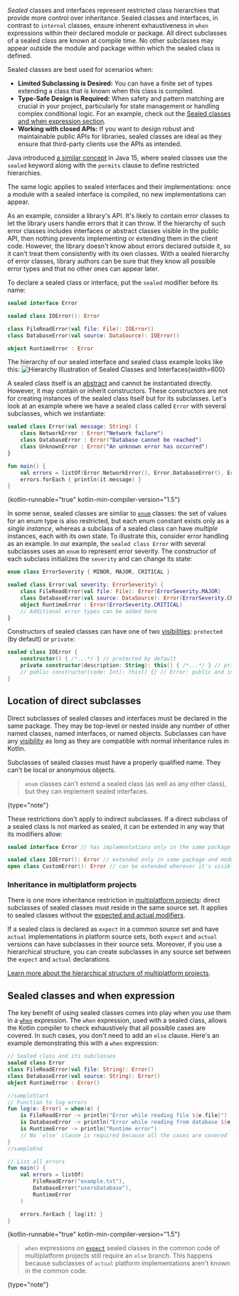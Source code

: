 [//]: # (title: Sealed classes and interfaces)

_Sealed_ classes and interfaces represent restricted class hierarchies that provide more control over inheritance.
Sealed classes and interfaces, in contrast to `internal` classes, ensure inherent exhaustiveness in `when` expressions within their declared module or package.
All direct subclasses of a sealed class are known at compile time. No other subclasses may appear outside
the module and package within which the sealed class is defined. 

Sealed classes are best used for scenarios when:

* **Limited Subclassing is Desired:** You can have a finite set of types extending a class that is known when this class is compiled.
* **Type-Safe Design is Required:** When safety and pattern matching are crucial in your project, particularly for state management or handling complex conditional logic. For an example, check out the [Sealed classes and when expression section](#sealed-classes-and-when-expression).
* **Working with closed APIs:** If you want to design robust and maintainable public APIs for libraries, sealed classes are ideal as they ensure that third-party clients use the APIs as intended.

Java introduced [a similar concept](https://docs.oracle.com/en/java/javase/15/language/sealed-classes-and-interfaces.html#GUID-0C709461-CC33-419A-82BF-61461336E65F) in Java 15, where sealed classes use the `sealed` keyword along with the `permits` clause to define restricted hierarchies.

The same logic applies to sealed interfaces and their implementations: once a module with a sealed interface is compiled,
no new implementations can appear.

As an example, consider a library's API. It's likely to contain error classes to let the library users handle errors 
that it can throw. If the hierarchy of such error classes includes interfaces or abstract classes visible in the public API,
then nothing prevents implementing or extending them in the client code. However, the library doesn't know about errors
declared outside it, so it can't treat them consistently with its own classes. With a sealed hierarchy of error classes,
library authors can be sure that they know all possible error types and that no other ones can appear later.

To declare a sealed class or interface, put the `sealed` modifier before its name:

```kotlin
sealed interface Error

sealed class IOError(): Error

class FileReadError(val file: File): IOError()
class DatabaseError(val source: DataSource): IOError()

object RuntimeError : Error
```

The hierarchy of our sealed interface and sealed class example looks like this:
![Hierarchy Illustration of Sealed Classes and Interfaces](sealedClasses_interfaces.png){width=600}

A sealed class itself is an [abstract](classes.md#abstract-classes) and cannot be instantiated directly. 
However, it may contain or inherit constructors. These constructors are not for creating instances of the sealed class itself but for its subclasses.
Let's look at an example where we have a sealed class called `Error` with several subclasses, which we instantiate:

```kotlin
sealed class Error(val message: String) {
    class NetworkError : Error("Network failure")
    class DatabaseError : Error("Database cannot be reached")
    class UnknownError : Error("An unknown error has occurred")
}

fun main() {
    val errors = listOf(Error.NetworkError(), Error.DatabaseError(), Error.UnknownError())
    errors.forEach { println(it.message) }
}
```
{kotlin-runnable="true" kotlin-min-compiler-version="1.5"}

In some sense, sealed classes are similar to [`enum`](enum-classes.md) classes: the set of values
for an enum type is also restricted, but each enum constant exists only as a _single instance_, whereas a subclass
of a sealed class can have _multiple_ instances, each with its own state. 
To illustrate this, consider error handling as an example. In our example, the `sealed class Error` with several subclasses uses an `enum` to represent error severity. The constructor of each subclass initializes the `severity` and can change its state:

```kotlin
enum class ErrorSeverity { MINOR, MAJOR, CRITICAL }

sealed class Error(val severity: ErrorSeverity) {
    class FileReadError(val file: File): Error(ErrorSeverity.MAJOR)
    class DatabaseError(val source: DataSource): Error(ErrorSeverity.CRITICAL)
    object RuntimeError : Error(ErrorSeverity.CRITICAL)
    // Additional error types can be added here
}
```

Constructors of sealed classes can have one of two [visibilities](visibility-modifiers.md): `protected` (by default) or
`private`:

```kotlin
sealed class IOError {
    constructor() { /*...*/ } // protected by default
    private constructor(description: String): this() { /*...*/ } // private is OK
    // public constructor(code: Int): this() {} // Error: public and internal are not allowed
}
```

## Location of direct subclasses

Direct subclasses of sealed classes and interfaces must be declared in the same package. They may be top-level or nested
inside any number of other named classes, named interfaces, or named objects. Subclasses can have any [visibility](visibility-modifiers.md)
as long as they are compatible with normal inheritance rules in Kotlin.

Subclasses of sealed classes must have a properly qualified name. They can't be local or anonymous objects.

> `enum` classes can't extend a sealed class (as well as any other class), but they can implement sealed interfaces.
>
{type="note"}

These restrictions don't apply to indirect subclasses. If a direct subclass of a sealed class is not marked as sealed,
it can be extended in any way that its modifiers allow:

```kotlin
sealed interface Error // has implementations only in the same package and module

sealed class IOError(): Error // extended only in same package and module
open class CustomError(): Error // can be extended wherever it's visible
```

### Inheritance in multiplatform projects

There is one more inheritance restriction in [multiplatform projects](multiplatform-get-started.md): direct subclasses of sealed classes must
reside in the same source set. It applies to sealed classes without the [expected and actual modifiers](multiplatform-expect-actual.md).

If a sealed class is declared as `expect` in a common source set and have `actual` implementations in platform source sets,
both `expect` and `actual` versions can have subclasses in their source sets. Moreover, if you use a hierarchical structure,
you can create subclasses in any source set between the `expect` and `actual` declarations. 

[Learn more about the hierarchical structure of multiplatform projects](multiplatform-hierarchy.md). 

## Sealed classes and when expression

The key benefit of using sealed classes comes into play when you use them in a [`when`](control-flow.md#when-expression)
expression.
The `when` expression, used with a sealed class, allows the Kotlin compiler to check exhaustively that all possible cases are covered. In such cases, you don't need to add an `else` clause. 
Here's an example demonstrating this with a `when` expression:

```kotlin
// Sealed class and its subclasses
sealed class Error
class FileReadError(val file: String): Error()
class DatabaseError(val source: String): Error()
object RuntimeError : Error()

//sampleStart
// Function to log errors
fun log(e: Error) = when(e) {
    is FileReadError -> println("Error while reading file ${e.file}")
    is DatabaseError -> println("Error while reading from database ${e.source}")
    is RuntimeError -> println("Runtime error")
    // No `else` clause is required because all the cases are covered
}
//sampleEnd

// List all errors
fun main() {
    val errors = listOf(
        FileReadError("example.txt"),
        DatabaseError("usersDatabase"),
        RuntimeError
    )

    errors.forEach { log(it) }
}
```
{kotlin-runnable="true" kotlin-min-compiler-version="1.5"}

> `when` expressions on [`expect`](multiplatform-expect-actual.md) sealed classes in the common code of multiplatform projects still 
> require an `else` branch. This happens because subclasses of `actual` platform implementations aren't known in the 
> common code.
>
{type="note"}
